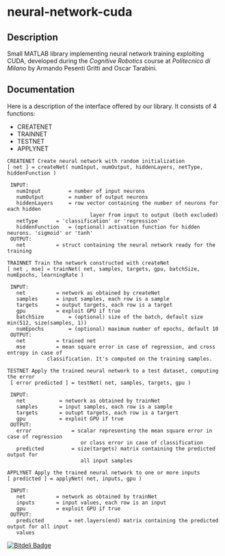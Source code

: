 neural-network-cuda
===================

Description
-------------------

Small MATLAB library implementing neural network training exploiting CUDA, developed during the *Cognitive Robotics* course at *Politecnico di Milano* by Armando Pesenti Gritti and Oscar Tarabini.

Documentation
-------------------

Here is a description of the interface offered by our library. It consists of 4 functions:

- CREATENET
- TRAINNET
- TESTNET
- APPLYNET


```
CREATENET Create neural network with random initialization
[ net ] = createNet( numInput, numOutput, hiddenLayers, netType, hiddenFunction )

 INPUT:
   numInput 		= number of input neurons
   numOutput 		= number of output neurons
   hiddenLayers 	= row vector containing the number of neurons for each hidden
                  		   layer from input to output (both excluded)
   netType 		= 'classification' or 'regression'
   hiddenFunction	= (optional) activation function for hidden neurons. 'sigmoid' or 'tanh'
 OUTPUT:
   net			= struct containing the neural network ready for the training
```

```
TRAINNET Train the network constructed with createNet
[ net , mse] = trainNet( net, samples, targets, gpu, batchSize, numEpochs, learningRate )

 INPUT:
   net 			= network as obtained by createNet
   samples 		= input samples, each row is a sample
   targets 		= output targets, each row is a target
   gpu			= exploit GPU if true
   batchSize 		= (optional) size of the batch, default size min(512, size(samples, 1))
   numEpochs		= (optional) maximum number of epochs, default 10
 OUTPUT:
   net 			= trained net
   mse 			= mean square error in case of regression, and cross entropy in case of
             classification. It's computed on the training samples.
```

```
TESTNET Apply the trained neural network to a test dataset, computing the error
 [ error predicted ] = testNet( net, samples, targets, gpu )

 INPUT:
   net 			 = network as obtained by trainNet
   samples 		 = input samples, each row is a sample
   targets		 = outupt targets, each row is a targert
   gpu 			 = exploit GPU if true
 OUTPUT:
   error 			 = scalar representing the mean square error in case of regression
               		    or class error in case of classification
   predicted 		 = size(targets) matrix containing the predicted output for
               		    all input samples
```

```
APPLYNET Apply the trained neural network to one or more inputs
[ predicted ] = applyNet( net, inputs, gpu )

 INPUT:
   net 			= network as obtained by trainNet
   inputs 		= input values, each row is an input
   gpu 			= exploit GPU if true
 OUTPUT:
   predicted 		= net.layers(end) matrix containing the predicted output for all input 
   values
```


[![Bitdeli Badge](https://d2weczhvl823v0.cloudfront.net/arpesenti/neural-network-cuda/trend.png)](https://bitdeli.com/free "Bitdeli Badge")

